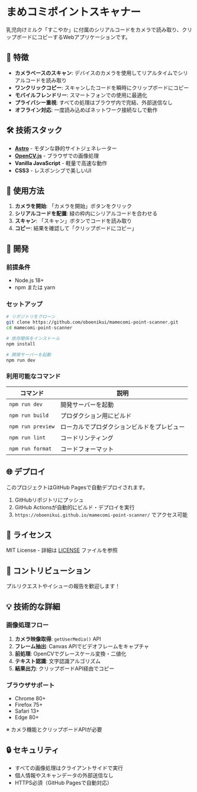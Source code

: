 # まめコミポイントスキャナー

乳児向けミルク「すこやか」に付属のシリアルコードをカメラで読み取り、クリップボードにコピーするWebアプリケーションです。

## 🚀 特徴

- **カメラベースのスキャン**: デバイスのカメラを使用してリアルタイムでシリアルコードを読み取り
- **ワンクリックコピー**: スキャンしたコードを瞬時にクリップボードにコピー
- **モバイルフレンドリー**: スマートフォンでの使用に最適化
- **プライバシー重視**: すべての処理はブラウザ内で完結、外部送信なし
- **オフライン対応**: 一度読み込めばネットワーク接続なしで動作

## 🛠️ 技術スタック

- **[Astro](https://astro.build/)** - モダンな静的サイトジェネレーター
- **[OpenCV.js](https://docs.opencv.org/4.x/d5/d10/tutorial_js_root.html)** - ブラウザでの画像処理
- **Vanilla JavaScript** - 軽量で高速な動作
- **CSS3** - レスポンシブで美しいUI

## 📱 使用方法

1. **カメラを開始**: 「カメラを開始」ボタンをクリック
2. **シリアルコードを配置**: 緑の枠内にシリアルコードを合わせる
3. **スキャン**: 「スキャン」ボタンでコードを読み取り
4. **コピー**: 結果を確認して「クリップボードにコピー」

## 🔧 開発

### 前提条件

- Node.js 18+ 
- npm または yarn

### セットアップ

```bash
# リポジトリをクローン
git clone https://github.com/oboenikui/mamecomi-point-scanner.git
cd mamecomi-point-scanner

# 依存関係をインストール
npm install

# 開発サーバーを起動
npm run dev
```

### 利用可能なコマンド

| コマンド | 説明 |
|----------|------|
| `npm run dev` | 開発サーバーを起動 |
| `npm run build` | プロダクション用にビルド |
| `npm run preview` | ローカルでプロダクションビルドをプレビュー |
| `npm run lint` | コードリンティング |
| `npm run format` | コードフォーマット |

## 🌐 デプロイ

このプロジェクトはGitHub Pagesで自動デプロイされます。

1. GitHubリポジトリにプッシュ
2. GitHub Actionsが自動的にビルド・デプロイを実行
3. `https://oboenikui.github.io/mamecomi-point-scanner/` でアクセス可能

## 📝 ライセンス

MIT License - 詳細は [LICENSE](LICENSE) ファイルを参照

## 🤝 コントリビューション

プルリクエストやイシューの報告を歓迎します！

## 💡 技術的な詳細

### 画像処理フロー

1. **カメラ映像取得**: `getUserMedia()` API
2. **フレーム抽出**: Canvas APIでビデオフレームをキャプチャ
3. **前処理**: OpenCVでグレースケール変換・二値化
4. **テキスト認識**: 文字認識アルゴリズム
5. **結果出力**: クリップボードAPI経由でコピー

### ブラウザサポート

- Chrome 80+
- Firefox 75+
- Safari 13+
- Edge 80+

※ カメラ機能とクリップボードAPIが必要

## 🔒 セキュリティ

- すべての画像処理はクライアントサイドで実行
- 個人情報やスキャンデータの外部送信なし
- HTTPS必須（GitHub Pagesで自動対応）
